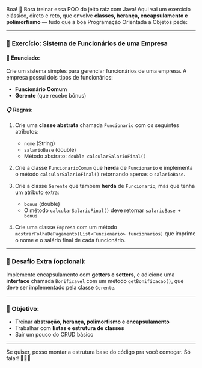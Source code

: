 Boa! 💪 Bora treinar essa POO do jeito raiz com Java! Aqui vai um exercício clássico, direto e reto, que envolve **classes, herança, encapsulamento e polimorfismo** — tudo que a boa Programação Orientada a Objetos pede:

---

### 💼 **Exercício: Sistema de Funcionários de uma Empresa**

#### 🧾 Enunciado:

Crie um sistema simples para gerenciar funcionários de uma empresa. A empresa possui dois tipos de funcionários:

* **Funcionário Comum**
* **Gerente** (que recebe bônus)

#### 📋 Regras:

1. Crie uma **classe abstrata** chamada `Funcionario` com os seguintes atributos:

    * `nome` (String)
    * `salarioBase` (double)
    * Método abstrato: `double calcularSalarioFinal()`

2. Crie a classe `FuncionarioComum` que **herda** de `Funcionario` e implementa o método `calcularSalarioFinal()` retornando apenas o `salarioBase`.

3. Crie a classe `Gerente` que também **herda** de `Funcionario`, mas que tenha um atributo extra:

    * `bonus` (double)
    * O método `calcularSalarioFinal()` deve retornar `salarioBase + bonus`

4. Crie uma classe `Empresa` com um método `mostrarFolhaDePagamento(List<Funcionario> funcionarios)` que imprime o nome e o salário final de cada funcionário.

---

### 🧪 Desafio Extra (opcional):

Implemente encapsulamento com **getters e setters**, e adicione uma **interface** chamada `Bonificavel` com um método `getBonificacao()`, que deve ser implementado pela classe `Gerente`.

---

### 🧠 Objetivo:

* Treinar **abstração, herança, polimorfismo e encapsulamento**
* Trabalhar com **listas e estrutura de classes**
* Sair um pouco do CRUD básico

---

Se quiser, posso montar a estrutura base do código pra você começar. Só falar! 🧑‍💻🔥
